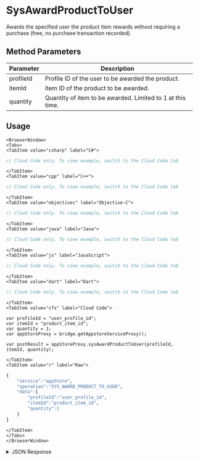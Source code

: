 # SysAwardProductToUser

Awards the specified user the product item rewards without requiring a purchase (free, no purchase transaction recorded).

<PartialServop service_name="appStore" operation_name="SYS_AWARD_PRODUCT_TO_USER" />

## Method Parameters

| Parameter | Description                                                |
| --------- | ---------------------------------------------------------- |
| profileId | Profile ID of the user to be awarded the product.          |
| itemId    | Item ID of the product to be awarded.                      |
| quantity  | Quantity of item to be awarded. Limited to 1 at this time. |

## Usage

```mdx-code-block
<BrowserWindow>
<Tabs>
<TabItem value="csharp" label="C#">
```

```csharp
// Cloud Code only. To view example, switch to the Cloud Code tab
```

```mdx-code-block
</TabItem>
<TabItem value="cpp" label="C++">
```

```cpp
// Cloud Code only. To view example, switch to the Cloud Code tab
```

```mdx-code-block
</TabItem>
<TabItem value="objectivec" label="Objective-C">
```

```objectivec
// Cloud Code only. To view example, switch to the Cloud Code tab
```

```mdx-code-block
</TabItem>
<TabItem value="java" label="Java">
```

```java
// Cloud Code only. To view example, switch to the Cloud Code tab
```

```mdx-code-block
</TabItem>
<TabItem value="js" label="JavaScript">
```

```javascript
// Cloud Code only. To view example, switch to the Cloud Code tab
```

```mdx-code-block
</TabItem>
<TabItem value="dart" label="Dart">
```

```dart
// Cloud Code only. To view example, switch to the Cloud Code tab
```

```mdx-code-block
</TabItem>
<TabItem value="cfs" label="Cloud Code">
```

```cfscript
var profileId = "user_profile_id";
var itemId = "product_item_id";
var quantity = 1;
var appStoreProxy = bridge.getAppstoreServiceProxy();

var postResult = appStoreProxy.sysAwardProductToUser(profileId, itemId, quantity);
```

```mdx-code-block
</TabItem>
<TabItem value="r" label="Raw">
```

```r
{
    "service":"appStore",
    "operation":"SYS_AWARD_PRODUCT_TO_USER",
    "data":{
        "profileId":"user_profile_id",
        "itemId":"product_item_id",
        "quantity":1
    }
}
```

```mdx-code-block
</TabItem>
</Tabs>
</BrowserWindow>
```

<details>
<summary>JSON Response</summary>

```json
{
    "data": {
        "userItemRewards": {
            "sword001": {
                "17311754-f610-4a20-9934-3c9d255874e3": {
                    "itemId": "17311754-f610-4a20-9934-3c9d255874e3",
                    "quantity": 1
                }
            }
        },
        "extra": {
            "customAttr": "value"
        },
        "currency": {
            "bar": {
                "consumed": 0,
                "balance": 10,
                "purchased": 0,
                "awarded": 10,
                "revoked": 0
            },
            "coins": {
                "consumed": 0,
                "balance": 24,
                "purchased": 0,
                "awarded": 24,
                "revoked": 0
            }
        },
        "serverTime": 1739486770269,
        "rewards": {
            "extra": {
                "customAttr": "value"
            },
            "currency": {
                "bar": 10
            },
            "items": {
                "sword001": {
                    "defId": "sword001",
                    "quantity": 1
                }
            }
        }
    },
    "status": 200
}
```

</details>
